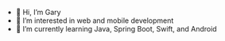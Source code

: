 - 👋 Hi, I’m Gary
- 👀 I’m interested in web and mobile development
- 🌱 I’m currently learning Java, Spring Boot, Swift, and Android

